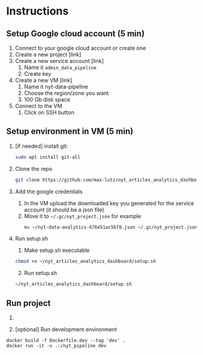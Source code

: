 


# Instructions

## Setup Google cloud account (5 min)

1. Connect to your google cloud account or create one
2. Create a new project [link]
3. Create a new service account [link]
   1. Name it `admin_data_pipeline`
   2. Create key
4. Create a new VM [link]
   1. Name it nyt-data-pipeline
   2. Choose the region/zone you want
   3. 100 Gb disk space
5. Connect to the VM
   1. Click on SSH button

## Setup environment in VM (5 min)

1. [if needed] install git: 

   ```bash 
   sudo apt install git-all
   ```
2. Clone the repo
   ```bash
   git clone https://github.com/max-lutz/nyt_articles_analytics_dashboard.git
   ```

3. Add the google credentials
   1. In the VM upload the downloaded key you generated for the service account (it should be a json file)
   2. Move it to `~/.gc/nyt_project.json` for example 
      ```bash
      mv ~/nyt-data-analytics-676e51ac5bf8.json ~/.gc/nyt_project.json
      ```
4. Run setup.sh
   1. Make setup.sh executable
   ```bash
   chmod +x ~/nyt_articles_analytics_dashboard/setup.sh
   ```
   2. Run setup.sh
   ```bash
   ~/nyt_articles_analytics_dashboard/setup.sh
   ```

## Run project

1. 



1. [optional] Run development environment
```
docker build -f Dockerfile.dev --tag 'dev' .
docker run -it -v .:/nyt_pipeline dev
```